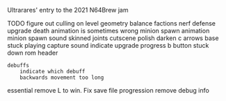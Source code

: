 
Ultrarares' entry to the 2021 N64Brew jam

TODO
    figure out culling on level geometry
    balance factions
    nerf defense upgrade
    death animation is sometimes wrong
    minion spawn animation
    minion spawn sound
    skinned joints
    cutscene polish
    darken c arrows
    base stuck playing capture sound
    indicate upgrade progress
    b button stuck down
    rom header

    debuffs
        indicate which debuff
        backwards movement too long

essential
    remove L to win. Fix save file progression
    remove debug info

